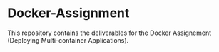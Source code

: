 # Docker-Assignment
This repository contains the deliverables for the Docker Assignement (Deploying Multi-container Applications).
